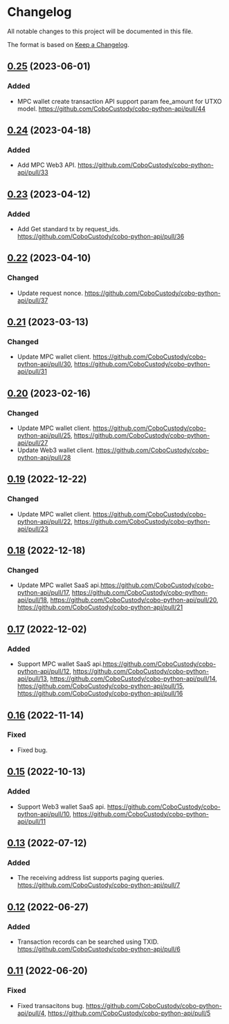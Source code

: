 # Changelog

All notable changes to this project will be documented in this file.

The format is based on [Keep a Changelog](https://keepachangelog.com/en/1.0.0/).

## [0.25] (2023-06-01)
[0.25]: https://github.com/CoboCustody/cobo-python-api/compare/0.24...0.25
### Added
- MPC wallet create transaction API support param fee_amount for UTXO model. https://github.com/CoboCustody/cobo-python-api/pull/44

## [0.24] (2023-04-18)
[0.24]: https://github.com/CoboCustody/cobo-python-api/compare/0.23...0.24
### Added
- Add MPC Web3 API. https://github.com/CoboCustody/cobo-python-api/pull/33

## [0.23] (2023-04-12)
[0.23]: https://github.com/CoboCustody/cobo-python-api/compare/0.22...0.23
### Added
- Add Get standard tx by request_ids. https://github.com/CoboCustody/cobo-python-api/pull/36

## [0.22] (2023-04-10)
[0.22]: https://github.com/CoboCustody/cobo-python-api/compare/0.21...0.22
### Changed
- Update request nonce. https://github.com/CoboCustody/cobo-python-api/pull/37

## [0.21] (2023-03-13)
[0.21]: https://github.com/CoboCustody/cobo-python-api/compare/0.20...0.21
### Changed
- Update MPC wallet client. https://github.com/CoboCustody/cobo-python-api/pull/30, https://github.com/CoboCustody/cobo-python-api/pull/31

## [0.20] (2023-02-16)
[0.20]: https://github.com/CoboCustody/cobo-python-api/compare/0.19...0.20
### Changed
- Update MPC wallet client. https://github.com/CoboCustody/cobo-python-api/pull/25, https://github.com/CoboCustody/cobo-python-api/pull/27
- Update Web3 wallet client. https://github.com/CoboCustody/cobo-python-api/pull/28

## [0.19] (2022-12-22)
[0.19]: https://github.com/CoboCustody/cobo-python-api/compare/0.18...0.19

### Changed
- Update MPC wallet client. https://github.com/CoboCustody/cobo-python-api/pull/22, https://github.com/CoboCustody/cobo-python-api/pull/23

## [0.18] (2022-12-18)
[0.18]: https://github.com/CoboCustody/cobo-python-api/compare/0.17...0.18

### Changed
- Update MPC wallet SaaS api.https://github.com/CoboCustody/cobo-python-api/pull/17, https://github.com/CoboCustody/cobo-python-api/pull/18, https://github.com/CoboCustody/cobo-python-api/pull/20, https://github.com/CoboCustody/cobo-python-api/pull/21


## [0.17] (2022-12-02)
[0.17]: https://github.com/CoboCustody/cobo-python-api/compare/0.16...0.17

### Added
- Support MPC wallet SaaS api.https://github.com/CoboCustody/cobo-python-api/pull/12, https://github.com/CoboCustody/cobo-python-api/pull/13, https://github.com/CoboCustody/cobo-python-api/pull/14, https://github.com/CoboCustody/cobo-python-api/pull/15, https://github.com/CoboCustody/cobo-python-api/pull/16

## [0.16] (2022-11-14)
[0.16]: https://github.com/CoboCustody/cobo-python-api/compare/0.15...0.16

### Fixed
- Fixed bug.

## [0.15] (2022-10-13)
[0.15]: https://github.com/CoboCustody/cobo-python-api/compare/0.14...0.15

### Added
- Support Web3 wallet SaaS api. https://github.com/CoboCustody/cobo-python-api/pull/10, https://github.com/CoboCustody/cobo-python-api/pull/11


## [0.13] (2022-07-12)
[0.13]: https://github.com/CoboCustody/cobo-python-api/compare/0.12...0.13

### Added
- The receiving address list supports paging queries. https://github.com/CoboCustody/cobo-python-api/pull/7


## [0.12] (2022-06-27)
[0.12]: https://github.com/CoboCustody/cobo-python-api/compare/0.11...0.12

### Added 
- Transaction records can be searched using TXID. https://github.com/CoboCustody/cobo-python-api/pull/6


## [0.11] (2022-06-20)
[0.11]: https://github.com/CoboCustody/cobo-python-api/compare/0.10...0.11

### Fixed
- Fixed transacitons bug. https://github.com/CoboCustody/cobo-python-api/pull/4, https://github.com/CoboCustody/cobo-python-api/pull/5




